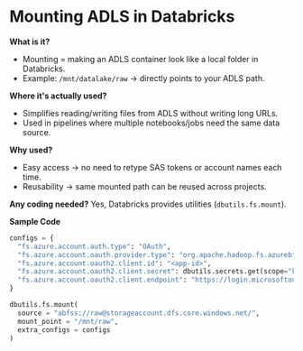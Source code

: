 # Mounting ADLS in Databricks

**What is it?**  
- Mounting = making an ADLS container look like a local folder in Databricks.  
- Example: `/mnt/datalake/raw` → directly points to your ADLS path.  

**Where it's actually used?**
- Simplifies reading/writing files from ADLS without writing long URLs.
- Used in pipelines where multiple notebooks/jobs need the same data source.

**Why used?**
- Easy access → no need to retype SAS tokens or account names each time.
- Reusability → same mounted path can be reused across projects.

**Any coding needed?**
Yes, Databricks provides utilities (`dbutils.fs.mount`).

**Sample Code**
```python
configs = {
  "fs.azure.account.auth.type": "OAuth",
  "fs.azure.account.oauth.provider.type": "org.apache.hadoop.fs.azurebfs.oauth2.ClientCredsTokenProvider",
  "fs.azure.account.oauth2.client.id": "<app-id>",
  "fs.azure.account.oauth2.client.secret": dbutils.secrets.get(scope="kv-scope", key="app-secret"),
  "fs.azure.account.oauth2.client.endpoint": "https://login.microsoftonline.com/<tenant-id>/oauth2/token"
}

dbutils.fs.mount(
  source = "abfss://raw@storageaccount.dfs.core.windows.net/",
  mount_point = "/mnt/raw",
  extra_configs = configs
)
